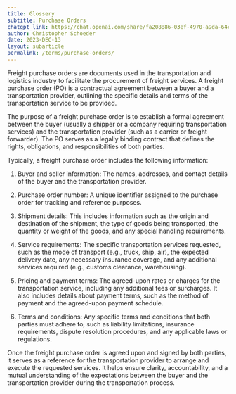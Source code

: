 ```yaml
---
title: Glossery
subtitle: Purchase Orders
chatgpt_link: https://chat.openai.com/share/fa208886-03ef-4970-a9da-64c7496debd9
author: Christopher Schoeder
date: 2023-DEC-13
layout: subarticle
permalink: /terms/purchase-orders/
---
```


Freight purchase orders are documents used in the transportation and logistics industry to facilitate the procurement of freight services. A freight purchase order (PO) is a contractual agreement between a buyer and a transportation provider, outlining the specific details and terms of the transportation service to be provided.

The purpose of a freight purchase order is to establish a formal agreement between the buyer (usually a shipper or a company requiring transportation services) and the transportation provider (such as a carrier or freight forwarder). The PO serves as a legally binding contract that defines the rights, obligations, and responsibilities of both parties.

Typically, a freight purchase order includes the following information:

1. Buyer and seller information: The names, addresses, and contact details of the buyer and the transportation provider.

2. Purchase order number: A unique identifier assigned to the purchase order for tracking and reference purposes.

3. Shipment details: This includes information such as the origin and destination of the shipment, the type of goods being transported, the quantity or weight of the goods, and any special handling requirements.

4. Service requirements: The specific transportation services requested, such as the mode of transport (e.g., truck, ship, air), the expected delivery date, any necessary insurance coverage, and any additional services required (e.g., customs clearance, warehousing).

5. Pricing and payment terms: The agreed-upon rates or charges for the transportation service, including any additional fees or surcharges. It also includes details about payment terms, such as the method of payment and the agreed-upon payment schedule.

6. Terms and conditions: Any specific terms and conditions that both parties must adhere to, such as liability limitations, insurance requirements, dispute resolution procedures, and any applicable laws or regulations.

Once the freight purchase order is agreed upon and signed by both parties, it serves as a reference for the transportation provider to arrange and execute the requested services. It helps ensure clarity, accountability, and a mutual understanding of the expectations between the buyer and the transportation provider during the transportation process.

